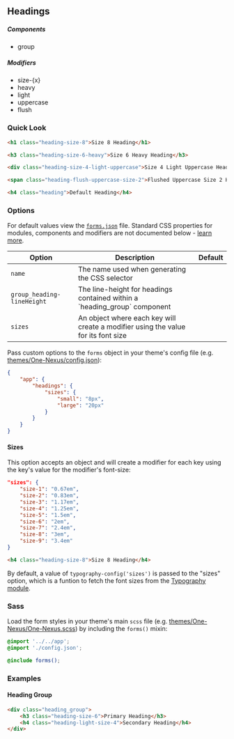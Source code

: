 ## Headings

##### Components

* group

##### Modifiers

* size-{x}
* heavy
* light
* uppercase
* flush


### Quick Look

```html
<h1 class="heading-size-8">Size 8 Heading</h1>

<h3 class="heading-size-6-heavy">Size 6 Heavy Heading</h3>

<div class="heading-size-4-light-uppercase">Size 4 Light Uppercase Heading</div>

<span class="heading-flush-uppercase-size-2">Flushed Uppercase Size 2 Heading</div>

<h4 class="heading">Default Heading</h4>
```

### Options

For default values view the [`forms.json`](forms.json) file. Standard CSS properties for modules, components and modifiers are not documented below - [learn more](https://github.com/esr360/Synergy/wiki/Configuring-a-Module#pass-custom-css-to-modules).

<table class="table">
    <thead>
        <tr>
            <th>Option</th>
            <th>Description</th>
            <th>Default</th>
        </tr>
    </thead>
    <tbody>
        <tr>
            <td><code>name</code></td>
            <td>The name used when generating the CSS selector</td>
        </tr>
        <tr>
            <td><code>group_heading-lineHeight</code></td>
            <td>The line-height for headings contained within a `heading_group` component</td>
        </tr>
        <tr>
            <td><code>sizes</code></td>
            <td>An object where each key will create a modifier using the value for its font size</td>
        </tr>
    </tbody>
</table>

Pass custom options to the `forms` object in your theme's config file (e.g. [themes/One-Nexus/config.json](../../../themes/One-Nexus/config.json)):

```json
{
    "app": {
        "headings": {
            "sizes": {
                "small": "8px",
                "large": "20px"
            }
        }
    }
}
```

#### Sizes

This option accepts an object and will create a modifier for each key using the key's value for the modifier's font-size:

```json
"sizes": {
    "size-1": "0.67em",
    "size-2": "0.83em",
    "size-3": "1.17em",
    "size-4": "1.25em",
    "size-5": "1.5em",
    "size-6": "2em",
    "size-7": "2.4em",
    "size-8": "3em",
    "size-9": "3.4em"
}
```

```html
<h4 class="heading-size-8">Size 8 Heading</h4>
```

By default, a value of <code>typography-config('sizes')</code> is passed to the "sizes" option, which is a funtion to fetch the font sizes from the <a href="https://github.com/esr360/One-Nexus/tree/master/src/modules/utilities/typography#default-values">Typography module</a>.

### Sass

Load the form styles in your theme's main `scss` file (e.g. [themes/One-Nexus/One-Nexus.scss](../../../themes/One-Nexus/One-Nexus.scss)) by including the `forms()` mixin:

```scss
@import '../../app';
@import './config.json';

@include forms();
```

### Examples

#### Heading Group

```html
<div class="heading_group">
    <h3 class="heading-size-6">Primary Heading</h3>
    <h4 class="heading-light-size-4">Secondary Heading</h4>
</div>
```